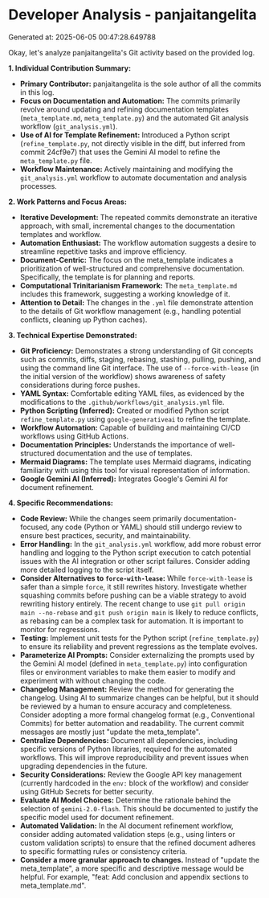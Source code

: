 # Developer Analysis - panjaitangelita
Generated at: 2025-06-05 00:47:28.649788

Okay, let's analyze panjaitangelita's Git activity based on the provided log.

**1. Individual Contribution Summary:**

*   **Primary Contributor:** panjaitangelita is the sole author of all the commits in this log.
*   **Focus on Documentation and Automation:** The commits primarily revolve around updating and refining documentation templates (`meta_template.md`, `meta_template.py`) and the automated Git analysis workflow (`git_analysis.yml`).
*   **Use of AI for Template Refinement:** Introduced a Python script (`refine_template.py`, not directly visible in the diff, but inferred from commit 24cf9e7) that uses the Gemini AI model to refine the `meta_template.py` file.
*   **Workflow Maintenance:** Actively maintaining and modifying the `git_analysis.yml` workflow to automate documentation and analysis processes.

**2. Work Patterns and Focus Areas:**

*   **Iterative Development:** The repeated commits demonstrate an iterative approach, with small, incremental changes to the documentation templates and workflow.
*   **Automation Enthusiast:** The workflow automation suggests a desire to streamline repetitive tasks and improve efficiency.
*   **Document-Centric:** The focus on the meta_template indicates a prioritization of well-structured and comprehensive documentation.  Specifically, the template is for planning and reports.
*   **Computational Trinitarianism Framework:**  The `meta_template.md` includes this framework, suggesting a working knowledge of it.
*   **Attention to Detail:**  The changes in the `.yml` file demonstrate attention to the details of Git workflow management (e.g., handling potential conflicts, cleaning up Python caches).

**3. Technical Expertise Demonstrated:**

*   **Git Proficiency:**  Demonstrates a strong understanding of Git concepts such as commits, diffs, staging, rebasing, stashing, pulling, pushing, and using the command line Git interface.  The use of `--force-with-lease` (in the initial version of the workflow) shows awareness of safety considerations during force pushes.
*   **YAML Syntax:**  Comfortable editing YAML files, as evidenced by the modifications to the `.github/workflows/git_analysis.yml` file.
*   **Python Scripting (Inferred):** Created or modified Python script `refine_template.py` using `google-generativeai` to refine the template.
*   **Workflow Automation:** Capable of building and maintaining CI/CD workflows using GitHub Actions.
*   **Documentation Principles:** Understands the importance of well-structured documentation and the use of templates.
*   **Mermaid Diagrams:** The template uses Mermaid diagrams, indicating familiarity with using this tool for visual representation of information.
*   **Google Gemini AI (Inferred):** Integrates Google's Gemini AI for document refinement.

**4. Specific Recommendations:**

*   **Code Review:** While the changes seem primarily documentation-focused, any code (Python or YAML) should still undergo review to ensure best practices, security, and maintainability.
*   **Error Handling:** In the `git_analysis.yml` workflow, add more robust error handling and logging to the Python script execution to catch potential issues with the AI integration or other script failures.  Consider adding more detailed logging to the script itself.
*   **Consider Alternatives to `force-with-lease`:** While `force-with-lease` is safer than a simple `force`, it still rewrites history. Investigate whether squashing commits before pushing can be a viable strategy to avoid rewriting history entirely. The recent change to use `git pull origin main --no-rebase` and `git push origin main` is likely to reduce conflicts, as rebasing can be a complex task for automation.  It is important to monitor for regressions.
*   **Testing:** Implement unit tests for the Python script (`refine_template.py`) to ensure its reliability and prevent regressions as the template evolves.
*   **Parameterize AI Prompts:** Consider externalizing the prompts used by the Gemini AI model (defined in `meta_template.py`) into configuration files or environment variables to make them easier to modify and experiment with without changing the code.
*   **Changelog Management:**  Review the method for generating the changelog.  Using AI to summarize changes can be helpful, but it should be reviewed by a human to ensure accuracy and completeness.  Consider adopting a more formal changelog format (e.g., Conventional Commits) for better automation and readability.  The current commit messages are mostly just "update the meta_template".
*   **Centralize Dependencies:** Document all dependencies, including specific versions of Python libraries, required for the automated workflows. This will improve reproducibility and prevent issues when upgrading dependencies in the future.
*   **Security Considerations:** Review the Google API key management (currently hardcoded in the `env:` block of the workflow) and consider using GitHub Secrets for better security.
*   **Evaluate AI Model Choices:** Determine the rationale behind the selection of `gemini-2.0-flash`. This should be documented to justify the specific model used for document refinement.
*   **Automated Validation:** In the AI document refinement workflow, consider adding automated validation steps (e.g., using linters or custom validation scripts) to ensure that the refined document adheres to specific formatting rules or consistency criteria.
*    **Consider a more granular approach to changes.**  Instead of "update the meta_template", a more specific and descriptive message would be helpful.  For example, "feat: Add conclusion and appendix sections to meta_template.md".
